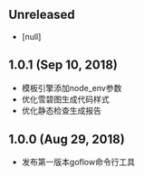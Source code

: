 ## Unreleased

* [null]

## 1.0.1 (Sep 10, 2018)

* 模板引擎添加node_env参数
* 优化雪碧图生成代码样式
* 优化静态检查生成报告

## 1.0.0 (Aug 29, 2018)

* 发布第一版本goflow命令行工具
